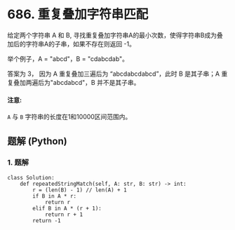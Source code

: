 # 686. 重复叠加字符串匹配
给定两个字符串 A 和 B, 寻找重复叠加字符串A的最小次数，使得字符串B成为叠加后的字符串A的子串，如果不存在则返回 -1。

举个例子，A = "abcd"，B = "cdabcdab"。

答案为 3， 因为 A 重复叠加三遍后为 “abcdabcdabcd”，此时 B 是其子串；A 重复叠加两遍后为"abcdabcd"，B 并不是其子串。

#### 注意:
```A``` 与 ```B``` 字符串的长度在1和10000区间范围内。

## 题解 (Python)

### 1. 题解
```Python3
class Solution:
    def repeatedStringMatch(self, A: str, B: str) -> int:
        r = (len(B) - 1) // len(A) + 1
        if B in A * r:
            return r
        elif B in A * (r + 1):
            return r + 1
        return -1
```
